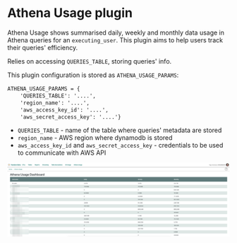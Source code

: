 # Athena Usage plugin

Athena Usage shows summarised daily, weekly and monthly data usage in Athena queries for an `executing_user`.
This plugin aims to help users track their queries' efficiency.

Relies on accessing `QUERIES_TABLE`, storing queries' info.

This plugin configuration is stored as `ATHENA_USAGE_PARAMS`:
```
ATHENA_USAGE_PARAMS = {
    'QUERIES_TABLE': '....',
    'region_name': '....',
    'aws_access_key_id': '....',
    'aws_secret_access_key': '....'}
```
 * `QUERIES_TABLE` - name of the table where queries' metadata are stored
 * `region_name` - AWS region where dynamodb is stored
 * `aws_access_key_id` and `aws_secret_access_key` - credentials to be used to communicate
   with AWS API

![athena usage](athena_usage.png)
